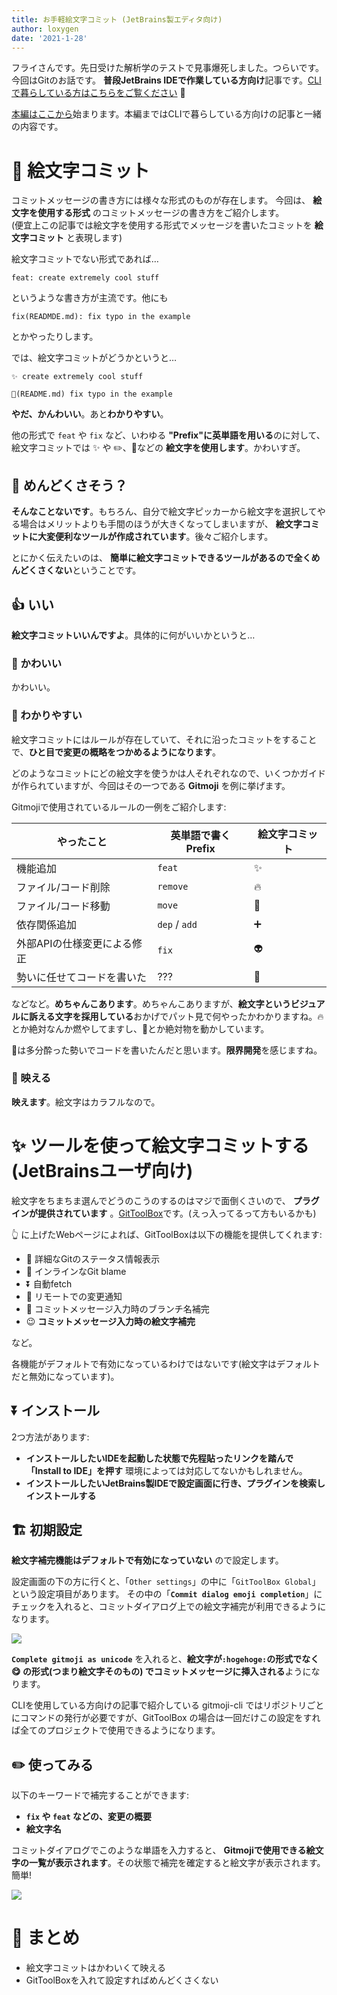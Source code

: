 ```yaml
---
title: お手軽絵文字コミット (JetBrains製エディタ向け)
author: loxygen
date: '2021-1-28'
---
```


フライさんです。先日受けた解析学のテストで見事爆死しました。つらいです。今回はGitのお話です。
**普段JetBrains IDEで作業している方向け**記事です。[CLIで暮らしている方はこちらをご覧ください](/blog/004) :pray:

[本編はここから](#emoji-prefix-with-tool)始まります。本編まではCLIで暮らしている方向けの記事と一緒の内容です。

# :slightly_smiling_face: 絵文字コミット

コミットメッセージの書き方には様々な形式のものが存在します。
今回は、 **絵文字を使用する形式** のコミットメッセージの書き方をご紹介します。<br />
(便宜上この記事では絵文字を使用する形式でメッセージを書いたコミットを **絵文字コミット** と表現します)


絵文字コミットでない形式であれば…

```
feat: create extremely cool stuff
```

というような書き方が主流です。他にも

```
fix(READMDE.md): fix typo in the example
```

とかやったりします。

では、絵文字コミットがどうかというと…

```
✨ create extremely cool stuff
```
```
📝(README.md) fix typo in the example
```

**やだ、かんわいい**。あと**わかりやすい**。

他の形式で `feat` や `fix` など、いわゆる **"Prefix"に英単語を用いる**のに対して、絵文字コミットでは :sparkles: や :pencil2:、:bug:などの **絵文字を使用します**。かわいすぎ。

## :thinking: めんどくさそう？

**そんなことないです**。もちろん、自分で絵文字ピッカーから絵文字を選択してやる場合はメリットよりも手間のほうが大きくなってしまいますが、 **絵文字コミットに大変便利なツールが作成されています**。後々ご紹介します。

とにかく伝えたいのは、 **簡単に絵文字コミットできるツールがあるので全くめんどくさくない**ということです。

## :thumbsup: いい

**絵文字コミットいいんですよ**。具体的に何がいいかというと…

### :revolving_hearts: かわいい

かわいい。

### :eyes: わかりやすい

絵文字コミットにはルールが存在していて、それに沿ったコミットをすることで、**ひと目で変更の概略をつかめるようになります**。

どのようなコミットにどの絵文字を使うかは人それぞれなので、いくつかガイドが作られていますが、今回はその一つである **Gitmoji** を例に挙げます。

Gitmojiで使用されているルールの一例をご紹介します:

| やったこと                  | 英単語で書くPrefix | 絵文字コミット      |
| --------------------------- | ------------------ | ----------------- |
| 機能追加                    | `feat`             | :sparkles:        |
| ファイル/コード削除         | `remove`           | :fire:            |
| ファイル/コード移動         | `move`             | :truck:           |
| 依存関係追加                | `dep` / `add`      | :heavy_plus_sign: |
| 外部APIの仕様変更による修正 | `fix`              | :alien:           |
| 勢いに任せてコードを書いた  | ???                | :beer:            |

などなど。**めちゃんこあります**。めちゃんこありますが、**絵文字というビジュアルに訴える文字を採用している**おかげでパット見で何やったかわかりますね。:fire:とか絶対なんか燃やしてますし、:truck:とか絶対物を動かしています。

:beer:は多分酔った勢いでコードを書いたんだと思います。**限界開発**を感じますね。

### :rainbow: 映える

**映えます**。絵文字はカラフルなので。

<a id="emoji-prefix-with-tool" />

# :sparkles: ツールを使って絵文字コミットする (JetBrainsユーザ向け)
絵文字をちまちま選んでどうのこうのするのはマジで面倒くさいので、 **プラグインが提供されています** 。[GitToolBox](https://plugins.jetbrains.com/plugin/7499-gittoolbox)です。(えっ入ってるって方もいるかも)

:point_up_2: に上げたWebページによれば、GitToolBoxは以下の機能を提供してくれます:

- :speech_balloon: 詳細なGitのステータス情報表示
- :eyes: インラインなGit blame
- :arrow_double_down: 自動fetch
- :loudspeaker: リモートでの変更通知
- :twisted_rightwards_arrows: コミットメッセージ入力時のブランチ名補完
- :wink: **コミットメッセージ入力時の絵文字補完**

など。

各機能がデフォルトで有効になっているわけではないです(絵文字はデフォルトだと無効になっています)。

## :arrow_double_down: インストール
2つ方法があります:

- **インストールしたいIDEを起動した状態で先程貼ったリンクを踏んで「Install to IDE」を押す**
  環境によっては対応してないかもしれません。
- **インストールしたいJetBrains製IDEで設定画面に行き、プラグインを検索しインストールする**

## :building_construction: 初期設定
**絵文字補完機能はデフォルトで有効になっていない** ので設定します。

設定画面の下の方に行くと、「`Other settings`」の中に「`GitToolBox Global`」という設定項目があります。
その中の「**`Commit dialog emoji completion`**」にチェックを入れると、コミットダイアログ上での絵文字補完が利用できるようになります。

![](https://i.imgur.com/iySFXcB.png)

**`Complete gitmoji as unicode`** を入れると、**絵文字が`:hogehoge:`の形式でなく :yum: の形式(つまり絵文字そのもの) でコミットメッセージに挿入される**ようになります。

CLIを使用している方向けの記事で紹介している gitmoji-cli ではリポジトリごとにコマンドの発行が必要ですが、GitToolBox の場合は一回だけこの設定をすれば全てのプロジェクトで使用できるようになります。

## :pencil2: 使ってみる

以下のキーワードで補完することができます:

- **`fix` や `feat` などの、変更の概要**
- **絵文字名**

コミットダイアログでこのような単語を入力すると、 **Gitmojiで使用できる絵文字の一覧が表示されます**。その状態で補完を確定すると絵文字が表示されます。簡単!

![](https://i.imgur.com/8xKe15j.png)

# :wave: まとめ

- 絵文字コミットはかわいくて映える
- GitToolBoxを入れて設定すればめんどくさくない

